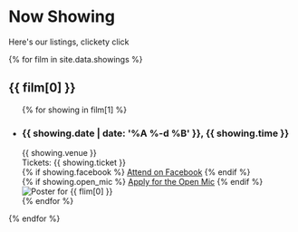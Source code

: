 <h1>Now Showing</h1>

<p>Here's our listings, clickety click</p>

{% for film in site.data.showings %}
  <h2>{{ film[0] }}</h2>
  <ul class="showings">
    {% for showing in film[1] %}
      <li class="showing">
        <div class="showing__content">
          <div class="showing__date">
            <h3>{{ showing.date | date: '%A %-d %B' }}, {{ showing.time }}</h3>
          </div>
          <div class="showing__venue">
            {{ showing.venue }}
          </div>
          <div class="showing__tickets">
            Tickets: {{ showing.ticket }}
          </div>
          <div class="showing__facebook">
            {% if showing.facebook %}
              <a href="{{ showing.facebook }}">Attend on Facebook</a>
            {% endif %}
          </div>
          <div class="showing__openmic">
            {% if showing.open_mic %}
              <a href="mailto:{{ showing.open_mic }}?subject=I'd like to perform at {{ film[0] }} on {{ showing.date }}!">Apply for the Open Mic</a>
            {% endif %}
          </div>
        </div>
        <div class="showing__image">
          <img src="https://placedog.net/400/400" alt="Poster for {{ flim[0] }}">
        </div>
      </li>
    {% endfor %}
  </ul>
{% endfor %}
